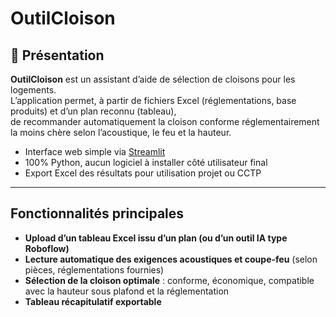 # OutilCloison

## 📐 Présentation

**OutilCloison** est un assistant d’aide de sélection de cloisons pour les logements.  
L’application permet, à partir de fichiers Excel (réglementations, base produits) et d’un plan reconnu (tableau),  
de recommander automatiquement la cloison conforme réglementairement la moins chère selon l’acoustique, le feu et la hauteur.

- Interface web simple via [Streamlit](https://streamlit.io/)
- 100% Python, aucun logiciel à installer côté utilisateur final
- Export Excel des résultats pour utilisation projet ou CCTP

---

## Fonctionnalités principales

- **Upload d’un tableau Excel issu d’un plan (ou d’un outil IA type Roboflow)**
- **Lecture automatique des exigences acoustiques et coupe-feu** (selon pièces, réglementations fournies)
- **Sélection de la cloison optimale** : conforme, économique, compatible avec la hauteur sous plafond et la réglementation
- **Tableau récapitulatif exportable**
